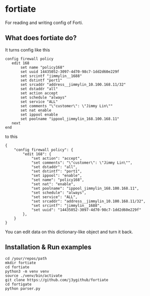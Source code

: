 # fortiate
 For reading and writing config of Forti.

## What does fortiate do?
 It turns config like this
 ```
 config firewall policy
    edit 168
        set name "policy168"
        set uuid 14435052-3097-4d70-98c7-1dd2d60e229f
        set srcintf "jimmylin__1688"
        set dstintf "port1"
        set srcaddr "address__jimmylin_10.100.168.11/32"
        set dstaddr "all"
        set action accept
        set schedule "always"
        set service "ALL"
        set comments "\"customer\": \"Jimmy Lin\""
        set nat enable
        set ippool enable
        set poolname "ippool_jimmylin_168.100.168.11"
    next
end
```
to this
```
{
    "config firewall policy": {
        "edit 168": {
            "set action": "accept",
            "set comments": "\"customer\": \"Jimmy Lin\"",
            "set dstaddr": "all",
            "set dstintf": "port1",
            "set ippool": "enable",
            "set name": "policy168",
            "set nat": "enable",
            "set poolname": "ippool_jimmylin_168.100.168.11",
            "set schedule": "always",
            "set service": "ALL",
            "set srcaddr": "address__jimmylin_10.100.168.11/32",
            "set srcintf": "jimmylin__1688",
            "set uuid": "14435052-3097-4d70-98c7-1dd2d60e229f"
        },
    }
}
```
You can edit data on this dictionary-like object and turn it back.

## Installation & Run examples
```
cd /your/repos/path
mkdir fortiate
cd fortiate
python3 -m venv venv 
source ./venv/bin/activate
git clone https://github.com/j3ygithub/fortiate
cd fortigate
python parser.py
```
